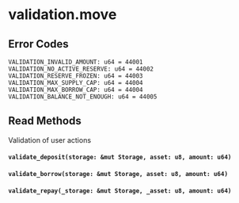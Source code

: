 # validation.move

## Error Codes

```
VALIDATION_INVALID_AMOUNT: u64 = 44001
VALIDATION_NO_ACTIVE_RESERVE: u64 = 44002
VALIDATION_RESERVE_FROZEN: u64 = 44003
VALIDATION_MAX_SUPPLY_CAP: u64 = 44004
VALIDATION_MAX_BORROW_CAP: u64 = 44004
VALIDATION_BALANCE_NOT_ENOUGH: u64 = 44005
```

## Read Methods

Validation of user actions

#### `validate_deposit(storage: &mut Storage, asset: u8, amount: u64)`

#### `validate_borrow(storage: &mut Storage, asset: u8, amount: u64)`

#### `validate_repay(_storage: &mut Storage, _asset: u8, amount: u64)`
